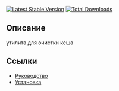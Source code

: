 [![Latest Stable Version](https://poser.pugx.org/yii2module/yii2-cleaner/v/stable.png)](https://packagist.org/packages/yii2module/yii2-cleaner)
[![Total Downloads](https://poser.pugx.org/yii2module/yii2-cleaner/downloads.png)](https://packagist.org/packages/yii2module/yii2-cleaner)

## Описание

утилита для очистки кеша

## Ссылки

* [Руководство](guide/ru/README.md)
* [Установка](guide/ru/install.md)
